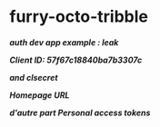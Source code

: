 # furry-octo-tribble


<h5 font color="#565656"> 
auth  dev app  example  : leak

 Client ID: 57f67c18840ba7b3307c 
 
and   clsecret

Homepage URL

d'autre part  Personal access tokens

</h5>
